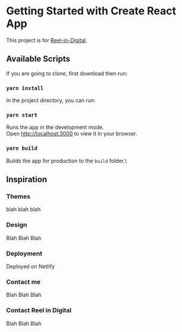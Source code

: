 # Getting Started with Create React App

This project is for [Reel-in-Digital](https://reelindigital.com).

## Available Scripts

If you are going to clone, first download then run:

### `yarn install`

In the project directory, you can run:

### `yarn start`

Runs the app in the development mode.\
Open [http://localhost:3000](http://localhost:3000) to view it in your browser.

### `yarn build`

Builds the app for production to the `build` folder.\

## Inspiration

### Themes

blah blah blah

### Design

Blah Blah Blah

### Deployment

Deployed on Netlify

### Contact me

Blah Blah Blah

### Contact Reel in Digital

Blah Blah Blah